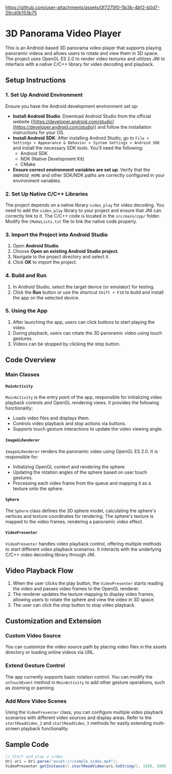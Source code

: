 
https://github.com/user-attachments/assets/0f7275f0-5b3b-4bf2-b0d7-29cd0b153b75

# 3D Panorama Video Player

This is an Android-based 3D panorama video player that supports playing panoramic videos and allows users to rotate and view them in 3D space. The project uses OpenGL ES 2.0 to render video textures and utilizes JNI to interface with a native C/C++ library for video decoding and playback.

## Setup Instructions

### 1. Set Up Android Environment

Ensure you have the Android development environment set up:

- **Install Android Studio**: Download Android Studio from the official website ([https://developer.android.com/studio](https://developer.android.com/studio)) and follow the installation instructions for your OS.
- **Install Android SDK**: After installing Android Studio, go to `File > Settings > Appearance & Behavior > System Settings > Android SDK` and install the necessary SDK tools. You'll need the following:
    - Android SDK
    - NDK (Native Development Kit)
    - CMake
- **Ensure correct environment variables are set up**: Verify that the `ANDROID_HOME` and other SDK/NDK paths are correctly configured in your environment variables.

### 2. Set Up Native C/C++ Libraries

The project depends on a native library `video_play` for video decoding. You need to add the `video_play` library to your project and ensure that JNI can correctly link to it. The C/C++ code is located in the `src/main/cpp/` folder. Modify the `CMakeLists.txt` file to link the native code properly.

### 3. Import the Project into Android Studio

1. Open **Android Studio**.
2. Choose **Open an existing Android Studio project**.
3. Navigate to the project directory and select it.
4. Click **OK** to import the project.

### 4. Build and Run

1. In Android Studio, select the target device (or emulator) for testing.
2. Click the **Run** button or use the shortcut `Shift + F10` to build and install the app on the selected device.

### 5. Using the App

1. After launching the app, users can click buttons to start playing the video.
2. During playback, users can rotate the 3D panoramic video using touch gestures.
3. Videos can be stopped by clicking the stop button.

## Code Overview

### Main Classes

#### `MainActivity`

`MainActivity` is the entry point of the app, responsible for initializing video playback controls and OpenGL rendering views. It provides the following functionality:

- Loads video files and displays them.
- Controls video playback and stop actions via buttons.
- Supports touch gesture interactions to update the video viewing angle.

#### `ImageGLRenderer`

`ImageGLRenderer` renders the panoramic video using OpenGL ES 2.0. It is responsible for:

- Initializing OpenGL context and rendering the sphere.
- Updating the rotation angles of the sphere based on user touch gestures.
- Processing each video frame from the queue and mapping it as a texture onto the sphere.

#### `Sphere`

The `Sphere` class defines the 3D sphere model, calculating the sphere's vertices and texture coordinates for rendering. The sphere's texture is mapped to the video frames, rendering a panoramic video effect.

#### `VideoPresenter`

`VideoPresenter` handles video playback control, offering multiple methods to start different video playback scenarios. It interacts with the underlying C/C++ video decoding library through JNI.

## Video Playback Flow

1. When the user clicks the play button, the `VideoPresenter` starts reading the video and passes video frames to the OpenGL renderer.
2. The renderer updates the texture mapping to display video frames, allowing users to rotate the sphere and view the video in 3D space.
3. The user can click the stop button to stop video playback.

## Customization and Extension

### Custom Video Source

You can customize the video source path by placing video files in the assets directory or loading online videos via URL.

### Extend Gesture Control

The app currently supports basic rotation control. You can modify the `onTouchEvent` method in `MainActivity` to add other gesture operations, such as zooming or panning.

### Add More Video Scenes

Using the `VideoPresenter` class, you can configure multiple video playback scenarios with different video sources and display areas. Refer to the `startReadVideo_2` and `startReadVideo_3` methods for easily extending multi-screen playback functionality.

## Sample Code

```java
// Start and play a video
Uri uri = Uri.parse("asset:///sample_video.mp4");
VideoPresenter.getInstance().startReadVideo(uri.toString(), 1920, 1080);
```






